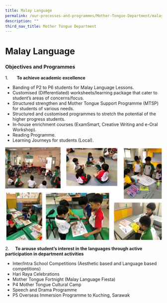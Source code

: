 ```yaml
---
title: Malay Language
permalink: /our-processes-and-programmes/Mother-Tongue-Department/malay-language
description: ""
third_nav_title: Mother Tongue Department
---
```

# **Malay Language**

### Objectives and Programmes

1.       **To achieve academic excellence**

* Banding of P2 to P6 students for Malay Language Lessons.
* Customised (Differentiated) worksheets/learning package that cater to student’s areas of concerns/focus.
* Structured strengthen and Mother Tongue Support Programme (MTSP) for students of various needs.
* Structured and customised programmes to stretch the potential of the higher progress students.
* In-house enrichment courses (ExamSmart, Creative Writing and e-Oral Workshop).
* Reading Programme.
* Learning Journeys for students (Local).

![](/images/ML.jpg)

2.     **To arouse student’s interest in the languages through active participation in department activities**

* Inter/Intra School Competitions (Aesthetic based and Language based competitions)
* Hari Raya Celebrations
* Mother Tongue Fortnight (Malay Language Fiesta)
* P4 Mother Tongue Cultural Camp
* Speech and Drama Programme
* P5 Overseas Immersion Programme to Kuching, Sarawak